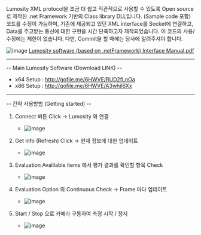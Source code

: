 Lumosity XML protocol을 조금 더 쉽고 직관적으로 사용할 수 있도록 Open source로 제작된 .net Framework 기반의 Class library DLL입니다. (Sample code 포함) 코드를 수정이 가능하며, 기존에 제공되고 있던 XML interface를 Socket에 연결하고, Data를 주고받는 통신에 대한 구현을 시간 단축하고자 제작되었습니다. 이 코드의 사용/수정에는 제한이 없습니다. 다만, Commit을 할 때에는 당사에 알려주셔야 합니다.

![image](https://github.com/Shinhotek/LumositySWInterface/assets/157770885/de59d64f-7c72-4cbc-93bd-d83dc79e0fc2)
[Lumosity software (based on .netFramework) Interface Manual.pdf](https://github.com/Shinhotek/LumositySWInterface/files/14274322/Lumosity.software.based.on.netFramework.Interface.Manual.pdf)

   
   
 -------------------------------------------------------------------------------------------------------------
-- Main Lumosity Software (Download LINK) -- 
   - x64 Setup : http://gofile.me/6HWVE/RUD2fLnOa
   - x86 Setup : http://gofile.me/6HWVE/A3whil6Xx



   
   
   
-------------------------------------------------------------------------------------------------------------   
-- 간략 사용방법 (Getting started) -- 

1. Connect 버튼 Click -> Lumosity 와 연결
   - ![image](https://github.com/user-attachments/assets/e0135510-e1dc-4ccb-aa95-58bd57a05bd2)

2. Get info (Refresh) Click -> 현재 정보에 대한 업데이트
   -  ![image](https://github.com/user-attachments/assets/dfd8c0e4-4765-47d5-8058-6b96b36b2a28)

3. Evaluation Avalilable items 에서 평가 결과를 확인할 항목 Check
   - ![image](https://github.com/user-attachments/assets/a9ab48fa-ff6c-4f34-87de-55ac47a3485f)

4. Evaluation Option 의 Continuous Check -> Frame 마다 업데이트
   - ![image](https://github.com/user-attachments/assets/4ad920d1-74fc-480f-ad3c-b6002b68ba3f)

5. Start / Stop 으로 카메라 구동하여 측정 시작 / 정지
   - ![image](https://github.com/user-attachments/assets/37756c9a-08be-472e-82b6-5827e70a3a72)
